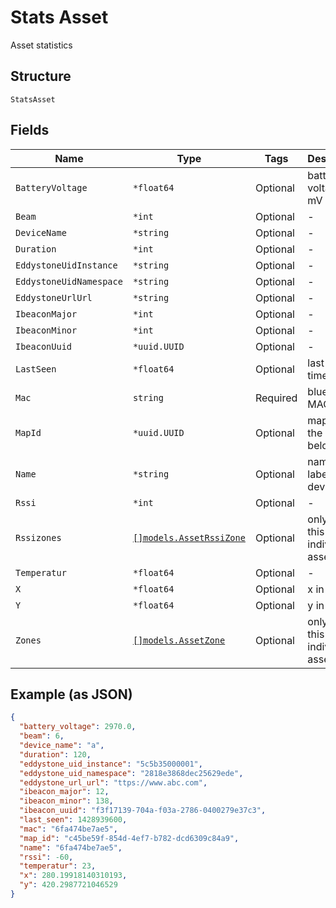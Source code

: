 
# Stats Asset

Asset statistics

## Structure

`StatsAsset`

## Fields

| Name | Type | Tags | Description |
|  --- | --- | --- | --- |
| `BatteryVoltage` | `*float64` | Optional | battery voltage, in mV |
| `Beam` | `*int` | Optional | - |
| `DeviceName` | `*string` | Optional | - |
| `Duration` | `*int` | Optional | - |
| `EddystoneUidInstance` | `*string` | Optional | - |
| `EddystoneUidNamespace` | `*string` | Optional | - |
| `EddystoneUrlUrl` | `*string` | Optional | - |
| `IbeaconMajor` | `*int` | Optional | - |
| `IbeaconMinor` | `*int` | Optional | - |
| `IbeaconUuid` | `*uuid.UUID` | Optional | - |
| `LastSeen` | `*float64` | Optional | last seen timestamp |
| `Mac` | `string` | Required | bluetooth MAC |
| `MapId` | `*uuid.UUID` | Optional | map where the device belongs to |
| `Name` | `*string` | Optional | name / label of the device |
| `Rssi` | `*int` | Optional | - |
| `Rssizones` | [`[]models.AssetRssiZone`](../../doc/models/asset-rssi-zone.md) | Optional | only send this for individual asset stat |
| `Temperatur` | `*float64` | Optional | - |
| `X` | `*float64` | Optional | x in pixel |
| `Y` | `*float64` | Optional | y in pixel |
| `Zones` | [`[]models.AssetZone`](../../doc/models/asset-zone.md) | Optional | only send this for individual asset stat |

## Example (as JSON)

```json
{
  "battery_voltage": 2970.0,
  "beam": 6,
  "device_name": "a",
  "duration": 120,
  "eddystone_uid_instance": "5c5b35000001",
  "eddystone_uid_namespace": "2818e3868dec25629ede",
  "eddystone_url_url": "ttps://www.abc.com",
  "ibeacon_major": 12,
  "ibeacon_minor": 138,
  "ibeacon_uuid": "f3f17139-704a-f03a-2786-0400279e37c3",
  "last_seen": 1428939600,
  "mac": "6fa474be7ae5",
  "map_id": "c45be59f-854d-4ef7-b782-dcd6309c84a9",
  "name": "6fa474be7ae5",
  "rssi": -60,
  "temperatur": 23,
  "x": 280.19918140310193,
  "y": 420.2987721046529
}
```

